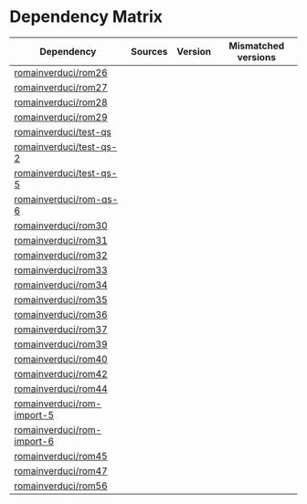 # Dependency Matrix

Dependency | Sources | Version | Mismatched versions
---------- | ------- | ------- | -------------------
[romainverduci/rom26](https://github.com/romainverduci/rom26.git) |  | []() | 
[romainverduci/rom27](https://github.com/romainverduci/rom27.git) |  | []() | 
[romainverduci/rom28](https://github.com/romainverduci/rom28.git) |  | []() | 
[romainverduci/rom29](https://github.com/romainverduci/rom29.git) |  | []() | 
[romainverduci/test-qs](https://github.com/romainverduci/test-qs.git) |  | []() | 
[romainverduci/test-qs-2](https://github.com/romainverduci/test-qs-2.git) |  | []() | 
[romainverduci/test-qs-5](https://github.com/romainverduci/test-qs-5.git) |  | []() | 
[romainverduci/rom-qs-6](https://github.com/romainverduci/rom-qs-6.git) |  | []() | 
[romainverduci/rom30](https://github.com/romainverduci/rom30.git) |  | []() | 
[romainverduci/rom31](https://github.com/romainverduci/rom31.git) |  | []() | 
[romainverduci/rom32](https://github.com/romainverduci/rom32.git) |  | []() | 
[romainverduci/rom33](https://github.com/romainverduci/rom33.git) |  | []() | 
[romainverduci/rom34](https://github.com/romainverduci/rom34.git) |  | []() | 
[romainverduci/rom35](https://github.com/romainverduci/rom35.git) |  | []() | 
[romainverduci/rom36](https://github.com/romainverduci/rom36.git) |  | []() | 
[romainverduci/rom37](https://github.com/romainverduci/rom37.git) |  | []() | 
[romainverduci/rom39](https://github.com/romainverduci/rom39.git) |  | []() | 
[romainverduci/rom40](https://github.com/romainverduci/rom40.git) |  | []() | 
[romainverduci/rom42](https://github.com/romainverduci/rom42.git) |  | []() | 
[romainverduci/rom44](https://github.com/romainverduci/rom44.git) |  | []() | 
[romainverduci/rom-import-5](https://github.com/romainverduci/rom-import-5.git) |  | []() | 
[romainverduci/rom-import-6](https://github.com/romainverduci/rom-import-6.git) |  | []() | 
[romainverduci/rom45](https://github.com/romainverduci/rom45.git) |  | []() | 
[romainverduci/rom47](https://github.com/romainverduci/rom47.git) |  | []() | 
[romainverduci/rom56](https://github.com/romainverduci/rom56.git) |  | []() | 
